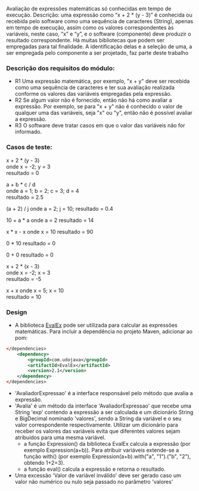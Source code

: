 Avaliação de expressões matemáticas só conhecidas em tempo de execução. Descrição: uma expressão como “x + 2 * (y - 3)” é conhecida ou recebida pelo software como uma sequência de caracteres (String), apenas em tempo de execução, assim como os valores correspondentes às variáveis, neste caso, “x” e “y”, e o software (componente) deve produzir o resultado correspondente. Há muitas bibliotecas que podem ser empregadas para tal finalidade. A identificação delas e a seleção de uma, a ser empregada pelo componente a ser projetado, faz parte deste trabalho

### Descrição dos requisitos do módulo:
- R1 Uma expressão matemática, por exemplo, "x + y" deve ser recebida como uma sequência de caracteres e ter sua avaliação realizada conforme os valores das variáveis empregadas pela expressão.
- R2 Se algum valor não é fornecido, então não há como avaliar a expressão. Por exemplo, se para "x + y" não é conhecido o valor de qualquer uma das variáveis, seja "x" ou "y", então não é possível avaliar a expressão.
- R3 O software deve tratar casos em que o valor das variáveis não for informado.

### Casos de teste:  
x + 2 * (y - 3)  
onde x = -2; y = 3  
resultado = 0  
  
a + b * c / d  
onde a = 1; b = 2; c = 3; d = 4  
resultado = 2.5

(a + 2) / j
onde a = 2; j = 10;
resultado = 0.4

10 + a * a
onde a = 2
resultado = 14

x * x - x
onde x = 10
resultado = 90

0 * 10
resultado = 0

0 + 0
resultado = 0

x + 2 * (x - 3)  
onde x = -2; x = 3  
resultado = -5 

x + x 
onde x = 5; x = 10  
resultado = 10 


### Design
- A biblioteca [EvalEx](https://github.com/uklimaschewski/EvalEx) pode ser utilizada para calcular as expressões matemáticas.
Para incluir a dependência no projeto Maven, adicionar ao pom:
````xml
</dependencies>
    <dependency>
        <groupId>com.udojava</groupId>
        <artifactId>EvalEx</artifactId>
        <version>2.1</version>
    </dependency>
</dependencies>
````
- 'AvaliadorExpressao' é a interface responsável pelo método que avalia a expressão.
- 'Avalia' é um método da interface 'AvaliadorExpressao' que recebe uma String 'exp' contendo a expressão a ser calculada
e um dicionário String e BigDecimal nominado 'valores', sendo a String da variável e o seu valor correspondente respectivamente. Utilizar um dicionário para receber os valores das variáveis evita que diferentes valores sejam atribuidos para uma mesma variável.
  - a função Expression() da biblioteca EvalEx calcula a expressão (por exemplo Expression(a+b)). Para atribuir variáveis
  extende-se a função with() (por exemplo Expression(a+b).with("a", "1").("b", "2"), obtendo 1+2=3).
  - a função eval() calcula a expressão e retorna o resultado.
- Uma excessão 'Valor de variável inválido' deve ser gerado caso um valor não numérico ou nulo seja passado no parâmetro 'valores'
